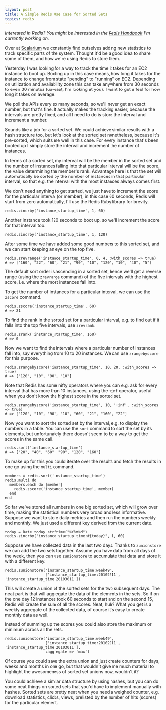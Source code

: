```yaml
---
layout: post
title: A Simple Redis Use Case for Sorted Sets
topics: redis
---
```

_Interested in Redis? You might be interested in the [Redis Handbook](http://redishandbook.com) I'm currently working on._

Over at [Scalarium](http://scalarium.com) we constantly find outselves adding new statistics to track specific parts of
the system. Thought it'd be a good idea to share some of them, and how we're using Redis to store them.

Yesterday I was looking for a way to track the time it takes for an EC2 instance to boot up. Booting up in this case
means, how long it takes for the instance to change from state "pending" to "running" on EC2. Depending on utilization
and availability zone this can take anywhere from 30 seconds to even 30 minutes (us-east, I'm looking at you). I want to
get a feel for how long it takes on average.

We poll the APIs every so many seconds, so we'll never get an exact number, but that's fine. It actually makes the
tracking easier, because the intervals are pretty fixed, and all I need to do is store the interval and increment a
number.

Sounds like a job for a sorted set. We could achieve similar results with a hash structure too, but let's look at the
sorted set nonetheless, because it's pre-sorted, which suits me well in this case. For every instance that's been booted
up I simply store the interval and increment the number of instances.

In terms of a sorted set, my interval will be the member in the sorted set and the number of instances falling into that
particular interval will be the score, the value determining the member's rank. Advantage here is that the set will
automatically be sorted by the number of instances in that particular interval, so that e.g. the interval with the most
instances always comes first.

We don't need anything to get started, we just have to increment the score for the particular interval (or member), in
this case 60 seconds, Redis will start from zero automatically, I'll use the Redis Ruby library for brevity.

    redis.zincrby('instance_startup_time', 1, 60)

Another instance took 120 seconds to boot up, so we'll increment the score for that interval too.

    redis.zincrby('instance_startup_time', 1, 120)

After some time we have added some good numbers to this sorted set, and we can start keeping an eye on the top five.

    redis.zrevrange('instance_startup_time', 0, 4, :with_scores => true)
    # => ["160", "22", "60", "21", "90", "10", "120", "10", "40", "5"]

The default sort order is ascending in a sorted set, hence we'll get a reverse range (using the `zrevrange` command) of
the five intervals with the highest score, i.e. where the most instances fall into.

To get the number of instances for a particular interval, we can use the `zscore` command.

    redis.zscore('instance_startup_time', 60)
    # => 21

To find the rank in the sorted set for a particular interval, e.g. to find out if it falls into the top five intervals,
use `zrevrank`.

    redis.zrank('instance_startup_time', 160)
    # => 0

Now we want to find the intervals where a particular number of instances fall into, say everything from 10 to 20
instances. We can use `zrangebyscore` for this purpose.

    redis.zrangebyscore('instance_startup_time', 10, 20, :with_scores => true)
    # => ["120", "10", "90", "10"] 

Note that Redis has some nifty operators where you can e.g. ask for every interval that has more than 10 instances,
using the `+inf` operator, useful when you don't know the highest score in the sorted set.

    redis.zrangebyscore('instance_startup_time', 10, '+inf', :with_scores => true)
    # => ["120", "10", "90", "10", "60", "21", "160", "22"]

Now you want to sort the sorted set by the interval, e.g. to display the numbers in a table. You can use the `sort`
command to sort the set by its elements, but unfortunately there doesn't seem to be a way to get the scores in the same
call.

    redis.sort('instance_startup_time')
    # => ["20", "40", "60", "90", "120", "160"]

To make up for this you could iterate over the results and fetch the results in one go using the `multi` command.

    members = redis.sort('instance_startup_time')
    redis.multi do
      members.each do |member|
        redis.zscore('instance_startup_time', member)
      end
    end

So far we've stored all numbers in one big sorted set, which will grow over time, making the statistical numbers very
broad and less informative. Suppose we want to store daily metrics and then run the numbers weekly and monthly. We just
used a different key derived from the current date.

    today = Date.today.strftime("%Y%m%d")
    redis.zincrby("instance_startup_time:#{today}", 1, 60)

Suppose we have collected data in the last two days. Thanks to `zunionstore` we can add the two sets together. Assume
you have data from all days of the week, then you can use `zunionstore` to accumulate that data and store it with a
different key.

    redis.zunionstore('instance_startup_time:week49',
                      ['instance_startup_time:20102911', 'instance_startup_time:20103011'])

This will create a union of the sorted sets for the two subsequent days. The neat part is that will aggregate the data
of the elements in the sets. So if on the one day 12 instances took 60 seconds to start and on the second 15, Redis will
create the sum of all the scores. Neat, huh? What you get is a weekly aggregate of the collected data, of course it's
easy to create monthly data as well.

Instead of summing up the scores you could also store the maximum or minimum across all the sets.

    redis.zunionstore('instance_startup_time:week49',
                      ['instance_startup_time:20102911', 'instance_startup_time:20103011'],
                      :aggregate => 'max')

Of course you could save the extra union and just create counters for days, weeks and months in one go, but that
wouldn't give me much material to highlight the awesomeness of sorted set unions now, wouldn't it?
    
You could achieve a similar data structure by using hashes, but you can do some neat things on sorted sets that you'd
have to implement manually with hashes. Sorted sets are pretty neat when you need a weighed counter, e.g. download
statistics, clicks, views, prelisted by the number of hits (scores) for the particular element.
